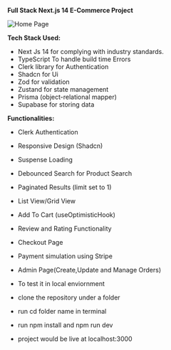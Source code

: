 **Full Stack Next.js 14 E-Commerce Project**

![Home Page](https://drive.google.com/uc?export=view&id=1bBrvKmlZJ-VcH0atyg3iCSl9sJxlaFjZ)

**Tech Stack Used:**
- Next Js 14 for complying with industry standards.
- TypeScript To handle build time Errors
- Clerk library for Authentication
- Shadcn for Ui
- Zod for validation
- Zustand for state management
- Prisma (object-relational mapper)
- Supabase for storing data

**Functionalities:** 
 - Clerk Authentication
 - Responsive Design (Shadcn)
 - Suspense Loading
 - Debounced Search for Product Search
 - Paginated Results (limit set to 1)
 - List View/Grid View
 - Add To Cart (useOptimisticHook)
 - Review and Rating Functionality
 - Checkout Page
 - Payment simulation using Stripe
 - Admin Page(Create,Update and Manage Orders)


 - To test it in local enviornment
 - clone the repository under a folder
 - run cd folder name in terminal
 - run npm install and npm run dev
 - project would be live at localhost:3000

   
